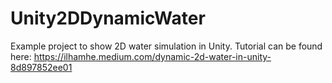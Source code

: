 # Unity2DDynamicWater
Example project to show 2D water simulation in Unity.
Tutorial can be found here: https://ilhamhe.medium.com/dynamic-2d-water-in-unity-8d897852ee01
